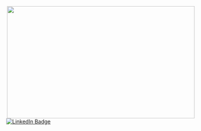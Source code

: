<div align="center">
  <img src="https://media.giphy.com/media/QvvVnSnmLeENMcsOJg/giphy.gif" width="500" height="300"/>
</div>






<div id="badges">
  <a href="https://www.linkedin.com/in/tyler-cruz-31b7021b6">
    <img src="https://img.shields.io/badge/LinkedIn-blue?style=for-the-badge&logo=linkedin&logoColor=white" alt="LinkedIn Badge"/>
  </a>
</div>
